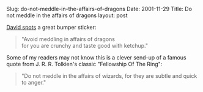 Slug: do-not-meddle-in-the-affairs-of-dragons
Date: 2001-11-29
Title: Do not meddle in the affairs of dragons
layout: post

<a href="http://www.treedragon.com/ged/map/ti/newNov01.htm#27nov01-ketchup">David spots</a> a great bumper sticker:
<blockquote>&quot;Avoid meddling in affairs of dragons<br />for you are crunchy and taste good with ketchup.&quot;</blockquote>
Some of my readers may not know this is a clever send-up of a famous quote from J. R. R. Tolkien&#39;s classic &quot;Fellowship Of The Ring&quot;:
<blockquote>&quot;Do not meddle in the affairs of wizards, for they are subtle and quick to anger.&quot;</blockquote>
